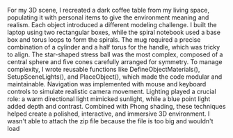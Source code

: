 For my 3D scene, I recreated a dark coffee table from my living space, populating it with personal items to give the environment meaning and realism. Each object introduced a different modeling challenge. I built the laptop using two rectangular boxes, while the spiral notebook used a base box and torus loops to form the spirals. The mug required a precise combination of a cylinder and a half torus for the handle, which was tricky to align. The star-shaped stress ball was the most complex, composed of a central sphere and five cones carefully arranged for symmetry.
To manage complexity, I wrote reusable functions like DefineObjectMaterials(), SetupSceneLights(), and PlaceObject(), which made the code modular and maintainable. Navigation was implemented with mouse and keyboard controls to simulate realistic camera movement.
Lighting played a crucial role: a warm directional light mimicked sunlight, while a blue point light added depth and contrast. Combined with Phong shading, these techniques helped create a polished, interactive, and immersive 3D environment.
I wasn't able to attach the zip file because the file is too big and wouldn't load
